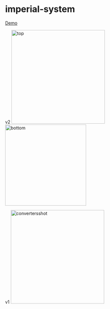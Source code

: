 # imperial-system

[Demo](https://dokinqs.github.io/imperial-system/converter.html)

v2 
<img width="300" alt="top" src="https://user-images.githubusercontent.com/22225317/76381493-01e95080-632c-11ea-9fff-c69fc5f6a968.jpg"><img width="260" alt="bottom" src="https://user-images.githubusercontent.com/22225317/76381495-03b31400-632c-11ea-834e-598e87e9d86a.jpg">

v1
<img width="300" alt="convertersshot" src="https://user-images.githubusercontent.com/22225317/35466215-bd310bb8-02cf-11e8-8f5e-de385b8e51be.png">
